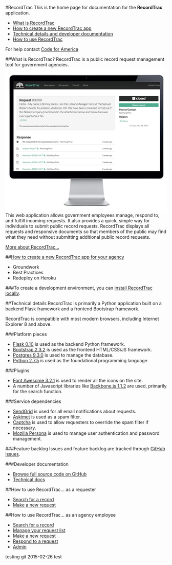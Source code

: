 #RecordTrac
This is the home page for documentation for the **RecordTrac** application.

* [What is RecordTrac](#what-is-recordtrac)
* [How to create a new RecordTrac app](#how-to-create-a-new-recordtrac-app-for-your-agency)
* [Technical details and developer documentation](#technical-details)
* [How to use RecordTrac](#how-to-use-recordtrac-as-a-requester)

For help contact [Code for America](http://www.codeforamerica.org/apps/recordtrac)

##What is RecordTrac?
RecordTrac is a public record request management tool for government agencies.
![RecordTrac](/docs/images/generic_request.png "RecordTrac")  
This web application allows government employees manage, respond to, and fulfill incoming requests.  It also provides a quick, simple way for individuals to submit public record requests. RecordTrac displays all requests and responsive documents so that members of the public may find what they need without submitting additional public record requests.

[More about RecordTrac...](/docs/about.md)

##[How to create a new RecordTrac app for your agency](/docs/redeploy.md)
* Groundwork
* Best Practices
* Redeploy on Heroku

###To create a development environment, you can  [install RecordTrac locally](/docs/local_installation.md).

##Technical details
RecordTrac is primarily a Python application built on a backend Flask framework and a frontend Bootstrap framework.

RecordTrac is compatible with most modern browsers, including Internet Explorer 8 and above.

###Platform pieces
* [Flask 0.10](http://flask.pocoo.org/) is used as the backend Python framework.
* [Bootstrap 2.3.2](http://getbootstrap.com/2.3.2) is used as the frontend HTML/CSS/JS framework.
* [Postgres 9.3.0](http://www.postgresapp.com/) is used to manage the database.
* [Python 2.7.5](http://www.python.org/getit) is used as the foundational programming language.

###Plugins
* [Font Awesome 3.2.1](http://fortawesome.github.io/Font-Awesome) is used to render all the icons on the site.
* A number of Javascript libraries like [Backbone.js 1.1.2](http://backbonejs.org/#) are used, primarily for the search function.

###Service dependencies
* [SendGrid](http://sendgrid.com/) is used for all email notifications about requests.
* [Askimet](http://akismet.com/) is used as a spam filter.
* [Captcha](http://www.captcha.net/) is used to allow requesters to override the spam filter if necessary.
* [Mozilla Persona](https://login.persona.org/) is used to manage user authentication and password management.

###Feature backlog
Issues and feature backlog are tracked through [GitHub issues](https://github.com/codeforamerica/recordtrac/issues).

###Developer documentation
* [Browse full source code on GitHub](https://github.com/codeforamerica/recordtrac)
* [Technical docs](http://codeforamerica.github.io/recordtrac/docs/2.0.0/technical-docs.html)

##How to use RecordTrac... as a requester
* [Search for a record](/docs/requester.md)
* [Make a new request](/docs/requester.md#make-a-request)

##How to use RecordTrac... as an agency employee
* [Search for a record](/docs/responder.md)
* [Manage your request list](/docs/responder.md#manage-your-request-list)
* [Make a new request](/docs/responder.md#make-a-new-request)
* [Respond to a request](/docs/responder.md#respond-to-a-request)
* [Admin](/docs/admin.md)

testing git 2015-02-26 test

